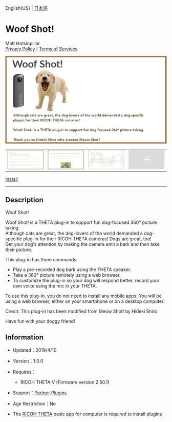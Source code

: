 English(US) | [日本語](README.ja.md)

# Woof Shot!
Matt Hotsinpillar  
[Privacy Policy](../../README.md#privacy-policy) | [Terms of Services](../../README.md#terms-of-services)

<div align="center">
 <img src="1.png">

 <table>
  <tr>
   <td><img src="2.png"></td>
   <td><img src="3.png"></td>
   <td><img src="4.png"></td>
   <td><img src="../../resources/common/img/noimg.png"></td>
  </tr>
 </table>
</div>

[Install](https://link.ricoh360.com/plugins/guide.theta360.woofshot/apk)

***

## Description
Woof Shot!  
  
Woof Shot! is a THETA plug-in to support fun dog-focused 360° picture taking.  
Although cats are great, the dog-lovers of the world demanded a dog-specific plug-in for their RICOH THETA cameras! Dogs are great, too!  
Get your dog's attention by making the camera emit a bark and then take their picture.  
  
This plug-in has three commands:  
* Play a pre-recorded dog bark using the THETA speaker.
* Take a 360° picture remotely using a web browser.
* To customize the plug-in so your dog will respond better, record your own voice using the mic in your THETA.
  
To use this plug-in, you do not need to install any mobile apps. You will be using a web browser, either on your smartphone or on a desktop computer.  
  
Credit: This plug-in has been modified from Meow Shot! by Hideki Shiro  
  
Have fun with your doggy friend!  

## Information
  * Updated：2019/4/10
  * Version：1.0.0
  * Requires：
    * RICOH THETA V (Firmware version 2.50.1)
  * Support：[Partner Plugins](https://theta360.guide/)
  * Age Restriction：No

* The [RICOH THETA](https://theta360.com/ja/about/application/pc.html#app-detail-01) basic app for computer is required to install plugins
